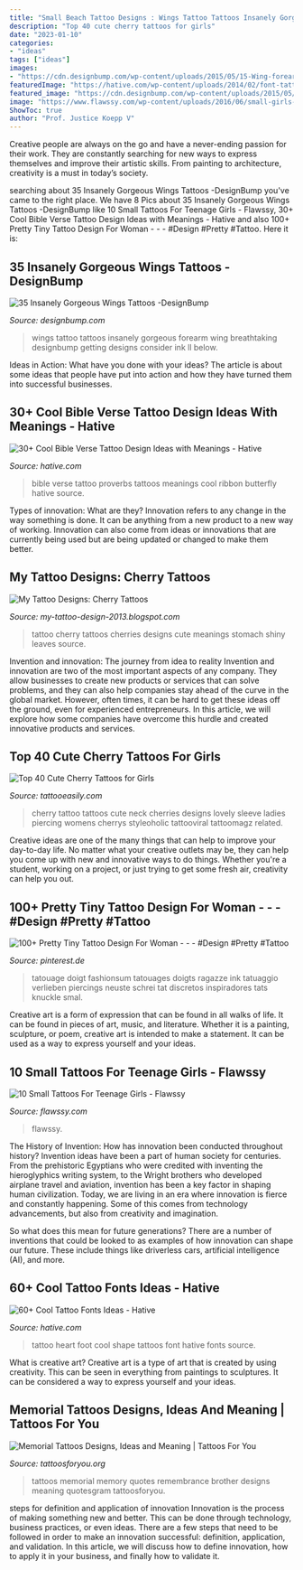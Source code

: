 ```yaml
---
title: "Small Beach Tattoo Designs : Wings Tattoo Tattoos Insanely Gorgeous Forearm Wing Breathtaking Designbump Getting Designs Consider Ink Ll Below"
description: "Top 40 cute cherry tattoos for girls"
date: "2023-01-10"
categories:
- "ideas"
tags: ["ideas"]
images:
- "https://cdn.designbump.com/wp-content/uploads/2015/05/15-Wing-forearm-tattoo.jpg"
featuredImage: "https://hative.com/wp-content/uploads/2014/02/font-tattoos/little-heart-shape-foot-tattoo-7.jpg"
featured_image: "https://cdn.designbump.com/wp-content/uploads/2015/05/15-Wing-forearm-tattoo.jpg"
image: "https://www.flawssy.com/wp-content/uploads/2016/06/small-girls-womens-tattoos.jpg"
ShowToc: true
author: "Prof. Justice Koepp V"
---
```



Creative people are always on the go and have a never-ending passion for their work. They are constantly searching for new ways to express themselves and improve their artistic skills. From painting to architecture, creativity is a must in today’s society.

	

		
searching about 35 Insanely Gorgeous Wings Tattoos -DesignBump you've came to the right place. We have 8 Pics about 35 Insanely Gorgeous Wings Tattoos -DesignBump like 10 Small Tattoos For Teenage Girls - Flawssy, 30+ Cool Bible Verse Tattoo Design Ideas with Meanings - Hative and also 100+ Pretty Tiny Tattoo Design For Woman - - - #Design #Pretty #Tattoo. Here it is:
		
    
## 35 Insanely Gorgeous Wings Tattoos -DesignBump

<img loading=lazy src="https://cdn.designbump.com/wp-content/uploads/2015/05/15-Wing-forearm-tattoo.jpg" onerror="this.onerror=null;this.src='https://tse2.mm.bing.net/th?id=OIP.NWBGjidt2ql-i-QM7QAYewHaKE&amp;pid=15.1';" alt="35 Insanely Gorgeous Wings Tattoos -DesignBump">

_Source: designbump.com_

>wings tattoo tattoos insanely gorgeous forearm wing breathtaking designbump getting designs consider ink ll below. 

	

Ideas in Action: What have you done with your ideas?
The article is about some ideas that people have put into action and how they have turned them into successful businesses.

    
## 30+ Cool Bible Verse Tattoo Design Ideas With Meanings - Hative

<img loading=lazy src="https://hative.com/wp-content/uploads/2014/03/bible-verse-tattoos/3-proverbs-31-25-ribbon-butterfly.jpg" onerror="this.onerror=null;this.src='https://tse4.mm.bing.net/th?id=OIP.QeBzK_2EWTBfH109D8p3BgHaJ4&amp;pid=15.1';" alt="30+ Cool Bible Verse Tattoo Design Ideas with Meanings - Hative">

_Source: hative.com_

>bible verse tattoo proverbs tattoos meanings cool ribbon butterfly hative source. 

	

Types of innovation: What are they?
Innovation refers to any change in the way something is done. It can be anything from a new product to a new way of working. Innovation can also come from ideas or innovations that are currently being used but are being updated or changed to make them better.

    
## My Tattoo Designs: Cherry Tattoos

<img loading=lazy src="http://2.bp.blogspot.com/-Qgub1gv6ka4/UQaVOW605GI/AAAAAAAAVqA/r8UFJOo751w/s1600/Cherry_Tattoo_by_sparvflickan.jpg" onerror="this.onerror=null;this.src='https://tse3.mm.bing.net/th?id=OIP.Vx7M74VoWYeL0HK5z3pUGwHaJ4&amp;pid=15.1';" alt="My Tattoo Designs: Cherry Tattoos">

_Source: my-tattoo-design-2013.blogspot.com_

>tattoo cherry tattoos cherries designs cute meanings stomach shiny leaves source. 

	

Invention and innovation: The journey from idea to reality
Invention and innovation are two of the most important aspects of any company. They allow businesses to create new products or services that can solve problems, and they can also help companies stay ahead of the curve in the global market. However, often times, it can be hard to get these ideas off the ground, even for experienced entrepreneurs. In this article, we will explore how some companies have overcome this hurdle and created innovative products and services.

    
## Top 40 Cute Cherry Tattoos For Girls

<img loading=lazy src="http://www.tattooeasily.com/wp-content/uploads/2014/08/Cherry-Tattoos-4.jpg" onerror="this.onerror=null;this.src='https://tse2.mm.bing.net/th?id=OIP.eaYCnDeDJa_d3hxZjkjcIgHaLC&amp;pid=15.1';" alt="Top 40 Cute Cherry Tattoos for Girls">

_Source: tattooeasily.com_

>cherry tattoo tattoos cute neck cherries designs lovely sleeve ladies piercing womens cherrys styleoholic tattooviral tattoomagz related. 

	

Creative ideas are one of the many things that can help to improve your day-to-day life. No matter what your creative outlets may be, they can help you come up with new and innovative ways to do things. Whether you're a student, working on a project, or just trying to get some fresh air, creativity can help you out.

    
## 100+ Pretty Tiny Tattoo Design For Woman - - - #Design #Pretty #Tattoo

<img loading=lazy src="https://i.pinimg.com/736x/00/9b/12/009b12f6d367eb9a3400b310b277ee94.jpg" onerror="this.onerror=null;this.src='https://tse4.mm.bing.net/th?id=OIP.hgtCBMrNsB-Tt8nbQBkk5wHaJT&amp;pid=15.1';" alt="100+ Pretty Tiny Tattoo Design For Woman - - - #Design #Pretty #Tattoo">

_Source: pinterest.de_

>tatouage doigt fashionsum tatouages doigts ragazze ink tatuaggio verlieben piercings neuste schrei tat discretos inspiradores tats knuckle smal. 

	

Creative art is a form of expression that can be found in all walks of life. It can be found in pieces of art, music, and literature. Whether it is a painting, sculpture, or poem, creative art is intended to make a statement. It can be used as a way to express yourself and your ideas.

    
## 10 Small Tattoos For Teenage Girls - Flawssy

<img loading=lazy src="https://www.flawssy.com/wp-content/uploads/2016/06/small-girls-womens-tattoos.jpg" onerror="this.onerror=null;this.src='https://tse2.mm.bing.net/th?id=OIP.icCa1qJyfx1RYb1hA4aHfQHaJ4&amp;pid=15.1';" alt="10 Small Tattoos For Teenage Girls - Flawssy">

_Source: flawssy.com_

>flawssy. 

	

The History of Invention: How has innovation been conducted throughout history?
Invention ideas have been a part of human society for centuries. From the prehistoric Egyptians who were credited with inventing the hieroglyphics writing system, to the Wright brothers who developed airplane travel and aviation, invention has been a key factor in shaping human civilization. 
Today, we are living in an era where innovation is fierce and constantly happening. Some of this comes from technology advancements, but also from creativity and imagination. 

So what does this mean for future generations? There are a number of inventions that could be looked to as examples of how innovation can shape our future. These include things like driverless cars, artificial intelligence (AI), and more.

    
## 60+ Cool Tattoo Fonts Ideas - Hative

<img loading=lazy src="https://hative.com/wp-content/uploads/2014/02/font-tattoos/little-heart-shape-foot-tattoo-7.jpg" onerror="this.onerror=null;this.src='https://tse4.mm.bing.net/th?id=OIP.dqSvPpx2V5uS-2DAiCYt5QHaJ4&amp;pid=15.1';" alt="60+ Cool Tattoo Fonts Ideas - Hative">

_Source: hative.com_

>tattoo heart foot cool shape tattoos font hative fonts source. 

	

What is creative art?
Creative art is a type of art that is created by using creativity. This can be seen in everything from paintings to sculptures. It can be considered a way to express yourself and your ideas.

    
## Memorial Tattoos Designs, Ideas And Meaning | Tattoos For You

<img loading=lazy src="http://www.tattoosforyou.org/wp-content/uploads/2013/09/Memory-Tattoos.jpg" onerror="this.onerror=null;this.src='https://tse2.mm.bing.net/th?id=OIP.2G3m8Gd8v3K5JWT_Hw4llAHaJ4&amp;pid=15.1';" alt="Memorial Tattoos Designs, Ideas and Meaning | Tattoos For You">

_Source: tattoosforyou.org_

>tattoos memorial memory quotes remembrance brother designs meaning quotesgram tattoosforyou. 

	

steps for definition and application of innovation
Innovation is the process of making something new and better. This can be done through technology, business practices, or even ideas. There are a few steps that need to be followed in order to make an innovation successful: definition, application, and validation. In this article, we will discuss how to define innovation, how to apply it in your business, and finally how to validate it.

